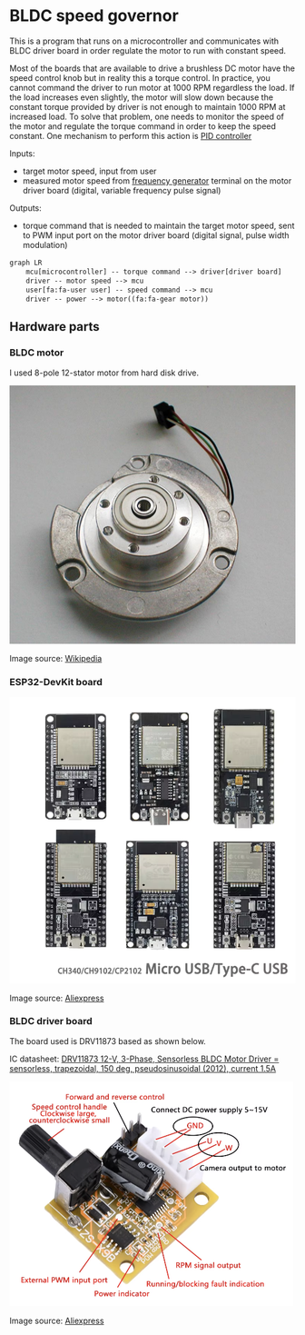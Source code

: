 # BLDC speed governor

This is a program that runs on a microcontroller and communicates with BLDC driver board in order regulate the motor to run with constant speed.

Most of the boards that are available to drive a brushless DC motor have the speed control knob but in reality this a torque control. In practice, you
cannot command the driver to run motor at 1000 RPM regardless the load. If the load increases even slightly, the motor will slow down because the constant
torque provided by driver is not enough to maintain 1000 RPM at increased load. To solve that problem, one needs to monitor the speed of the motor and
regulate the torque command in order to keep the speed constant. One mechanism to perform this action is [PID controller](https://en.wikipedia.org/wiki/Proportional%E2%80%93integral%E2%80%93derivative_controller)

Inputs:
- target motor speed, input from user
- measured motor speed from [frequency generator](https://www.nidec.com/en/technology/motor/glossary/item/frequency_generator/) terminal on the motor driver board (digital, variable frequency pulse signal)

Outputs:
- torque command that is needed to maintain the target motor speed, sent to PWM input port on the motor driver board (digital signal, pulse width modulation)

```mermaid
graph LR
    mcu[microcontroller] -- torque command --> driver[driver board]
    driver -- motor speed --> mcu
    user[fa:fa-user user] -- speed command --> mcu
    driver -- power --> motor((fa:fa-gear motor))
```

## Hardware parts

### BLDC motor

I used 8-pole 12-stator motor from hard disk drive.

![BLDC motor](resources/hdd_motor.jpg)

Image source: [Wikipedia](https://commons.wikimedia.org/wiki/File:Hdd_motor.jpg)

### ESP32-DevKit board

![ESP32 driver board](resources/esp32_board.png)

Image source: [Aliexpress](https://pl.aliexpress.com/item/1005006984808772.html?src=google&src=google&albch=shopping&acnt=708-803-3821&isdl=y&slnk=&plac=&mtctp=&albbt=Google_7_shopping&aff_platform=google&aff_short_key=UneMJZVf&gclsrc=aw.ds&&albagn=888888&&ds_e_adid=&ds_e_matchtype=&ds_e_device=c&ds_e_network=x&ds_e_product_group_id=&ds_e_product_id=pl1005006984808772&ds_e_product_merchant_id=5388525816&ds_e_product_country=PL&ds_e_product_language=pl&ds_e_product_channel=online&ds_e_product_store_id=&ds_url_v=2&albcp=20225003196&albag=&isSmbAutoCall=false&needSmbHouyi=false&gad_source=1&gclid=Cj0KCQjwi5q3BhCiARIsAJCfuZldI-xi0LPcc-X7QuJDXSF7Gr6l1HxTJ66F1SkDM3vqXOecG8cDO6QaAkuIEALw_wcB)


### BLDC driver board

The board used is DRV11873 based as shown below. 

IC datasheet: [DRV11873 12-V, 3-Phase, Sensorless BLDC Motor Driver = sensorless, trapezoidal, 150 deg, pseudosinusoidal (2012), current 1.5A](https://www.ti.com/lit/ds/symlink/drv11873.pdf?ts=1726404484520&ref_url=https%253A%252F%252Fwww.google.com%252F)

![BLDC driver board](resources/bldc_driver_board.png)

Image source: [Aliexpress](https://pl.aliexpress.com/item/1005006573854501.html?spm=a2g0o.detail.pcDetailBottomMoreOtherSeller.24.6b70TfXnTfXngG&gps-id=pcDetailBottomMoreOtherSeller&scm=1007.40196.366102.0&scm_id=1007.40196.366102.0&scm-url=1007.40196.366102.0&pvid=b0edfcc1-b0e8-4de1-8373-2ef1dfb4b870&_t=gps-id:pcDetailBottomMoreOtherSeller,scm-url:1007.40196.366102.0,pvid:b0edfcc1-b0e8-4de1-8373-2ef1dfb4b870,tpp_buckets:668%232846%238111%231996&pdp_npi=4%40dis%21PLN%2139.00%2123.19%21%21%2169.83%2141.53%21%40211b619a17254605761158640e3a52%2112000037708364695%21rec%21PL%21%21ABX&utparam-url=scene%3ApcDetailBottomMoreOtherSeller%7Cquery_from%3A)
